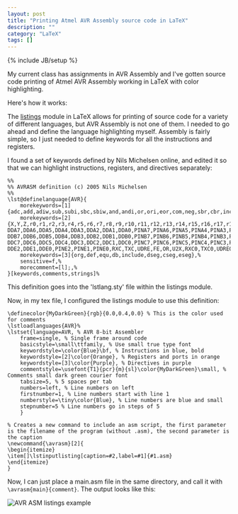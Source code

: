 ```yaml
---
layout: post
title: "Printing Atmel AVR Assembly source code in LaTeX"
description: ""
category: "LaTeX"
tags: []
---
```

{% include JB/setup %}

My current class has assignments in AVR Assembly and I've gotten source code printing of Atmel AVR Assembly working in LaTeX with color highlighting.

Here's how it works:

The [listings](https://en.wikibooks.org/wiki/LaTeX/Source_Code_Listings) module in LaTeX allows for printing of source code for a variety of different languages, but AVR Assembly is not one of them. I needed to go ahead and define the language highlighting myself. Assembly is fairly simple, so I just needed to define keywords for all the instructions and registers.

I found a set of keywords defined by Nils Michelsen online, and edited it so that we can highlight instructions, registers, and directives separately:

	%%
	%% AVRASM definition (c) 2005 Nils Michelsen
	%%
	\lst@definelanguage{AVR}{
		morekeywords=[1]{adc,add,adiw,sub,subi,sbc,sbiw,and,andi,or,ori,eor,com,neg,sbr,cbr,inc,dec,tst,clr,ser,mul,muls,mulsu,fmul,fmuls,fmulsu,rjmp,ijmp,eijmp,jmp,rcall,icall,eicall,call,ret,reti,cpse,cp,cpc,cpi,sbrc,sbrs,sbic,sbis,brbs,brbc,breq,brne,brcs,brcc,brsh,brlo,brmi,brpl,brge,brlt,brhs,brhc,brts,brtc,brvs,brvc,brie,brid,mov,movw,ldi,lds,ld,ldd,st,sts,std,lpm,elpm,spm,in,out,push,pop,lsl,lsr,rol,ror,asr,swap,bset,bclr,sbi,cbi,bst,bld,sec,sen,cln,sez,clz,sei,cli,ses,cls,sev,clv,set,clt,seh,clh,break,nop,sleep,wdr},%
		morekeywords=[2]{X,Y,Z,r0,r1,r2,r3,r4,r5,r6,r7,r8,r9,r10,r11,r12,r13,r14,r15,r16,r17,r18,r19,r20,r21,r22,r23,r24,r25,r26,r27,r28,r29,r30,r31,tccr3a,tccr3b,tcnt3h,tcnt3l,ocr3ah,ocr3al,ocr3bh,ocr3bl,icr3h,icr3l,etimsk,etifr,pcmsk1,pcmsk0,clkpr,sreg,sph,spl,ucsr1c,ubrr1h,eimsk,gimsk,gicr,gifr,timsk,tifr,spmcr,emcucr,mcucsr,tccr0,tcnt0,ocr0,sfior,tccr1a,tccr1b,tcnt1h,tcnt1l,ocr1ah,ocr1al,ocr1bh,ocr1bl,tccr2,assr,icr1h,icr1l,tcnt2,ocr2,wdtcr,ubrrhi,ucsroc,ubrroh,eearh,eearl,eedr,eecr,porta,ddra,pina,portb,ddrb,pinb,portc,ddrc,pinc,portd,ddrd,pind,spdr,spsr,spcr,udr0,udr,ucsr0a,usrucsr0b,ucr,ubrr0,ubrr0l,ubrr,acsr,porte,ddre,pine,osccal,udr1,ucsr1a,ucsr1b,ubrr1,ubrr1l,com3a1,com3a0,com3b1,com3b0,foc3a,foc3b,wgm31,wgm30,icnc3,ices3,wgm33,wgm32,cs32,cs31,cs30,icf3,ocf3a,ocf3b,tov3,pcint15,pcint14,pcint13,pcint12,pcint11,pcint10,pcint9,pcint8,pcint7,pcint6,pcint5,pcint4,pcint3,pcint2,pcint1,pcint0,CLKPCE,CLKPS3,CLKPS2,CLKPS1,CLKPS0,INT1,INT0,INT2,PCIE1,PCIE0,IVSEL,IVCE,INTF1,INTF0,INTF2,PCIF1,PCIF0,TOIE1,OCIE1A,OCIE1B,OCIE2,TICIE1,TOIE2,TOIE0,OCIE0,TOV1,OCF1A,OCF1B,OCF2,ICF1,TOV2,TOV0,OCF0,SPMIE,RWWSB,ASB,RWWSRE,ASRE,BLBSET,PGWRT,PGERS,SPMEN,SM0,SRL2,SRL1,SRL0,SRW01,SRW00,SRW11,ISC2,SRE,SRW,SRW10,SE,SM,SM1,ISC11,ISC10,ISC01,ISC00,JTD,SM2,JTRF,WDRF,BORF,EXTRF,PORF,FOC0,WGM00,PWM0,COM01,COM00,WGM01,CTC0,CS02,CS01,CS00,TSM,XMBK,XMM2,XMM1,XMM0,PUD,PSR2,PSR10,PSR1,PSR0,COM1A1,COM1A0,COM1B1,COM1B0,FOC1A,FOC1B,PWM11,WGM11,PWM10,WGM10,ICNC1,ICES1,CTC11,WGM13,CTC10,WGM12,CTC1,CS12,CS11,CS10,FOC2,WGM20,PWM2,COM21,COM20,WGM21,CTC2,CS22,CS21,CS20,AS2,TCN2UB,OCR2UB,TCR2UB,WDTOE,WDCE,WDE,WDP2,WDP1,WDP0,EERIE,EEMWE,EEWE,EERE,PORTA7,PORTA6,PORTA5,PORTA4,PORTA3,PORTA2,PORTA1,PORTA0,      DDA7,DDA6,DDA5,DDA4,DDA3,DDA2,DDA1,DDA0,PINA7,PINA6,PINA5,PINA4,PINA3,PINA2,PINA1,PINA0,PORTB7,PORTB6,PORTB5,PORTB4,PORTB3,PORTB2,PORTB1,PORTB0,       DDB7,DDB6,DDB5,DDB4,DDB3,DDB2,DDB1,DDB0,PINB7,PINB6,PINB5,PINB4,PINB3,PINB2,PINB1,PINB0,PORTC7,PORTC6,PORTC5,PORTC4,PORTC3,PORTC2,PORTC1,PORTC0,     DDC7,DDC6,DDC5,DDC4,DDC3,DDC2,DDC1,DDC0,PINC7,PINC6,PINC5,PINC4,PINC3,PINC2,PINC1,PINC0,PORTD7,PORTD6,PORTD5,PORTD4,PORTD3,PORTD2,PORTD1,PORTD0,DDD7,DDD6,DDD5,DDD4,DDD3,DDD2,DDD1,DDD0,PIND7,PIND6,PIND5,PIND4,PIND3,PIND2,PIND1,PIND0,PORTE2,PORTE1,PORTE0,      DDE2,DDE1,DDE0,PINE2,PINE1,PINE0,RXC,TXC,UDRE,FE,OR,U2X,RXC0,TXC0,UDRE0,FE0,OR0,DOR0,PE0,U2X0,MPCM0,RXC1,TXC1,UDRE1,FE1,OR1,DOR1,PE1,U2X1,MPCM1,SPIE,SPE,DORD,MSTR,CPOL,CPHA,SPR1,SPR0,SPIF,WCOL,SPI2X,RXCIE,TXCIE,UDRIE,RXEN,TXEN,CHR9,UCSZ2,RXB8,TXB8,RXCIE0,TXCIE0,UDRIE0,RXEN0,TXEN0,CHR90,UCSZ02,RXB80,TXB80,RXCIE1,TXCIE1,UDRIE1,RXEN1,TXEN1,CHR91,UCSZ12,RXB81,TXB81,URSEL0,UMSEL0,UPM01,UPM00,USBS0,UCSZ01,UCSZ00,UCPOL0,URSEL1,UMSEL1,UPM11,UPM10,USBS1,UCSZ11,UCSZ10,UCPOL1,ACD,AINBG,ACBG,ACO,ACI,ACIE,ACIC,ACIS1,ACIS0,BLB12,BLB11,BLB02,BLB01,XL,XH,YL,YH,ZL,ZH,RAMEND,EEPROMEND,FLASHEND,SMALLBOOTSTART,SECONDBOOTSTART,THIRDBOOTSTART,LARGEBOOTSTART,BOOTSTART,PAGESIZE,INT0addr,INT1addr,INT2addr,PCINT0addr,PCINT1addr,TIMER3CAPTaddr,TIMER3COMPAaddr,TIMER3COMPBaddr,TIMER3OVFaddr,TIMER2COMPaddr,TIMER2OVFaddr,TIMER1CAPTaddr,TIMER1COMPAaddr,TIMER1COMPBaddr,TIMER1OVFaddr,TIMER0COMPaddr,TIMER0OVFaddr,SPISTCaddr,USART0RXCaddr,USART1RXCaddr,USART0UDREaddr,USART1UDREaddr,USART0TXCaddr,USART1TXCaddr,EE_RDYaddr,ANA_CMPaddr,SPM_RDYadd,mcucr,ubrr0h,ucsr0c,ucsr0b},%
		morekeywords=[3]{org,def,equ,db,include,dseg,cseg,eseg},%
		sensitive=f,%
		morecomment=[l];,%
	}[keywords,comments,strings]%

This definition goes into the 'lstlang.sty' file within the listings module.

Now, in my tex file, I configured the listings module to use this definition:

	\definecolor{MyDarkGreen}{rgb}{0.0,0.4,0.0} % This is the color used for comments
	\lstloadlanguages{AVR}%
	\lstset{language=AVR, % AVR 8-bit Assembler
		frame=single, % Single frame around code
		basicstyle=\small\ttfamily, % Use small true type font
		keywordstyle=\color{Blue}\bf, % Instructions in blue, bold
		keywordstyle=[2]\color{Orange}, % Registers and ports in orange
		keywordstyle=[3]\color{Purple}, % Directives in purple
		commentstyle=\usefont{T1}{pcr}{m}{sl}\color{MyDarkGreen}\small, % Comments small dark green courier font
		tabsize=5, % 5 spaces per tab
		numbers=left, % Line numbers on left
		firstnumber=1, % Line numbers start with line 1
		numberstyle=\tiny\color{Blue}, % Line numbers are blue and small
		stepnumber=5 % Line numbers go in steps of 5
		}
	
	% Creates a new command to include an asm script, the first parameter is the filename of the program (without .asm), the second parameter is the caption
	\newcommand{\avrasm}[2]{
	\begin{itemize}
	\item[]\lstinputlisting[caption=#2,label=#1]{#1.asm}
	\end{itemize}
	}

Now, I can just place a main.asm file in the same directory, and call it with `\avrasm{main}{comment}`. The output looks like this:

![AVR ASM listings example](assets/avrasm.png)
